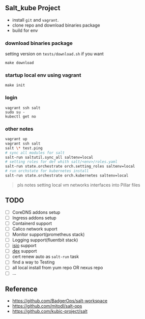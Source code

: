 ## Salt_kube Project

- install `git` and `vagrant`.
- clone repo and download binaries package
- build for env

### download binaries package

setting version on `tests/download.sh` if you want

```
make download
```

### startup local env using vagrant

```
make init
```

### login

```
vagrant ssh salt
sudo su -
kubectl get no
```

### other notes

```bash
vagrant up
vagrant ssh salt
salt \* test.ping
# sync all modules for salt
salt-run saltutil.sync_all saltenv=local
# setting roles for def whith salt/<env>/roles.yaml
salt-run state.orchestrate orch.setting_roles saltenv=local
# run orchstate for kubernetes install
salt-run state.orchestrate orch.kubernetes saltenv=local
```

> pls notes setting local vm networks interfaces into Pillar files

## TODO

- [ ] CoreDNS addons setup
- [ ] Ingress addons setup
- [ ] Containerd support
- [ ] Calico network suport
- [ ] Monitor support(prometheus stack)
- [ ] Logging support(fluentbit stack)
- [ ] [isio](https://istio.io/) support
- [ ] [dex](https://github.com/dexidp/dex) support
- [ ] cert renew auto as `salt-run` task
- [ ] find a way to Testing
- [ ] all local install from yum repo OR nexus repo
- [ ] ...

## Reference

- https://github.com/BadgerOps/salt-workspace
- https://github.com/mitodl/salt-ops
- https://github.com/kubic-project/salt
